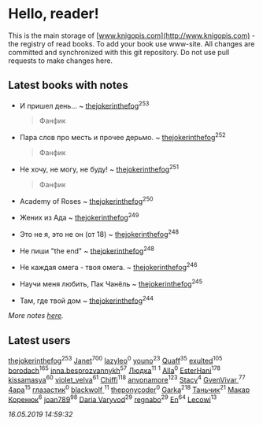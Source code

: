 # Hello, reader!
This is the main storage of [www.knigopis.com](http://www.knigopis.com) - the registry of read books.
To add your book use www-site. All changes are committed and synchronized with this git repository.
Do not use pull requests to make changes here.


## Latest books with notes
* И пришел день... ~ [thejokerinthefog](users/317/317244423-vkontakte)<sup>253</sup>
    > Фанфик

* Пара слов про месть и прочее дерьмо. ~ [thejokerinthefog](users/317/317244423-vkontakte)<sup>252</sup>
    > Фанфик

* Не хочу, не могу, не буду! ~ [thejokerinthefog](users/317/317244423-vkontakte)<sup>251</sup>
    > Фанфик

* Academy of Roses ~ [thejokerinthefog](users/317/317244423-vkontakte)<sup>250</sup>

* Жених из Ада ~ [thejokerinthefog](users/317/317244423-vkontakte)<sup>249</sup>

* Это не я, это не он (от 18) ~ [thejokerinthefog](users/317/317244423-vkontakte)<sup>248</sup>

* Не пиши "the end" ~ [thejokerinthefog](users/317/317244423-vkontakte)<sup>248</sup>

* Не каждая омега - твоя омега. ~ [thejokerinthefog](users/317/317244423-vkontakte)<sup>246</sup>

* Научи меня любить, Пак Чанёль ~ [thejokerinthefog](users/317/317244423-vkontakte)<sup>245</sup>

* Там, где твой дом ~ [thejokerinthefog](users/317/317244423-vkontakte)<sup>244</sup>


_More notes [here](latest_books_with_notes.md)._


## Latest users
[thejokerinthefog](users/317/317244423-vkontakte)<sup>253</sup> 
[Janet](users/108/108113656204404967440-google)<sup>700</sup> 
[lazyleo](users/116/116845519572391639637-google)<sup>0</sup> 
[youno](users/302/302928912-vkontakte)<sup>23</sup> 
[Quaff](users/122/12267158-vkontakte)<sup>35</sup> 
[exulted](users/100/100599204551896265722-google)<sup>105</sup> 
[borodach](users/157/15706320-vkontakte)<sup>165</sup> 
[inna.besprozvannykh](users/733/73323849-yandex)<sup>57</sup> 
[Людка](users/111/111038749-vkontakte)<sup>11</sup> 
[](users/114/114792281744850455512-google)<sup>1</sup> 
[Alla](users/103/103352250712959229257-google)<sup>0</sup> 
[EsterHani](users/305/30558181-vkontakte)<sup>178</sup> 
[kissamasya](users/684/68439978-vkontakte)<sup>60</sup> 
[violet_velva](users/116/116961712580551399099-google)<sup>61</sup> 
[Chiffi](users/105/105831994080785626680-google)<sup>118</sup> 
[anvonamore](users/595/5957175-vkontakte)<sup>123</sup> 
[Stacy](users/309/30902475-vkontakte)<sup>4</sup> 
[GvenVivar ](users/158/158266434925901-facebook)<sup>77</sup> 
[4apa](users/117/117392596378069249667-google)<sup>15</sup> 
[глазастик](users/115/115257673890455357280-google)<sup>0</sup> 
[blackwolf ](users/236/236639644-vkontakte)<sup>11</sup> 
[theponycoder](users/195/195144442-vkontakte)<sup>0</sup> 
[Garka](users/115/115753719718250012620-google)<sup>218</sup> 
[Таньчик](users/209/2096581563762610-facebook)<sup>21</sup> 
[Макар Коренюк](users/126/126368737-vkontakte)<sup>6</sup> 
[joan789](users/240/2401650-vkontakte)<sup>98</sup> 
[Daria Varyvod](users/829/829893410524253-facebook)<sup>29</sup> 
[regnabo](users/870/870059322-yandex)<sup>29</sup> 
[En](users/333/333646551-vkontakte)<sup>64</sup> 
[Lecowi](users/521/521873425-vkontakte)<sup>13</sup> 


_16.05.2019 14:59:32_
